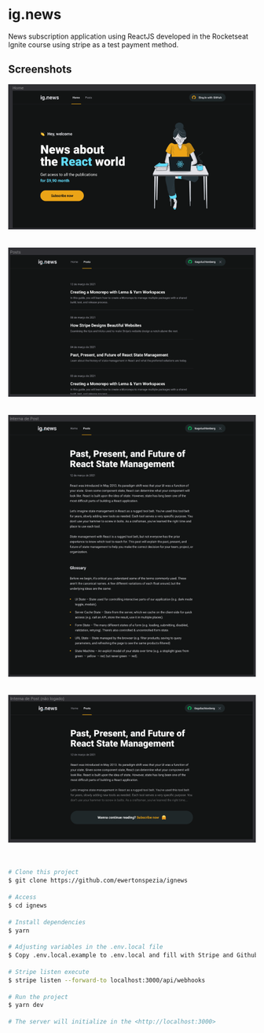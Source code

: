 # ig.news

News subscription application using ReactJS developed in the Rocketseat Ignite course using stripe as a test payment method.

## Screenshots

<div align="center" id="top"> 
  <img src="./public/images/home-ignews.png" alt="Home ignews" />
</div>
<br/>
<br/>
<div align="center" id="top"> 
  <img src="./public/images/posts-ignews.png" alt="Posts ignews" />
</div>
<br/>
<br/>
<div align="center" id="top"> 
  <img src="./public/images/inside-posts-ignews.png" alt="Inside posts ignews" />
</div>
<br/>
<br/>
<div align="center" id="top"> 
  <img src="./public/images/posts-not-login-ignews.png" alt="Posts not login ignews" />
</div>
<br/>
<br/>

```bash
# Clone this project
$ git clone https://github.com/ewertonspezia/ignews

# Access
$ cd ignews

# Install dependencies
$ yarn

# Adjusting variables in the .env.local file
$ Copy .env.local.example to .env.local and fill with Stripe and Github secret keys

# Stripe listen execute
$ stripe listen --forward-to localhost:3000/api/webhooks

# Run the project
$ yarn dev

# The server will initialize in the <http://localhost:3000>
```
